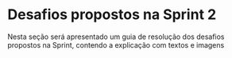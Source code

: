 # Desafios propostos na Sprint 2
Nesta seção será apresentado um guia de resolução dos desafios propostos na Sprint, contendo a explicação com textos e imagens